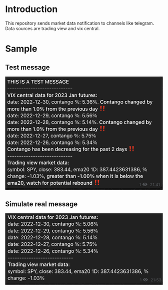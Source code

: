 # Introduction
This repository sends market data notification to channels like telegram. Data sources are trading view and vix central.

# Sample
## Test message
![test message](images/telegram_test_message.png)

## Simulate real message
![test message](images/telegram_simulate_real_traffic.png)